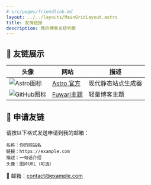 ```yaml
---
# src/pages/friendlink.md
layout: ../../layouts/MainGridLayout.astro
title: 友情链接
description: 我的博客友链列表
---
```


## 🎯 友链展示

| 头像 | 网站 | 描述 |
|------|------|------|
| ![Astro图标](https://astro.build/favicon.svg) | [Astro 官方](https://astro.build) | 现代静态站点生成器 |
| ![GitHub图标](https://github.githubassets.com/favicons/favicon.png) | [Fuwari主题](https://github.com/saicaca/fuwari) | 轻量博客主题 |

## 📝 申请友链
请按以下格式发送申请到我的邮箱：

```plaintext
名称：你的网站名
链接：https://example.com
描述：一句话介绍
头像：图片URL（可选）
```

📮 邮箱：[contact@example.com](mailto:contact@example.com?subject=友链申请&body=请在此填写您的友链信息)
